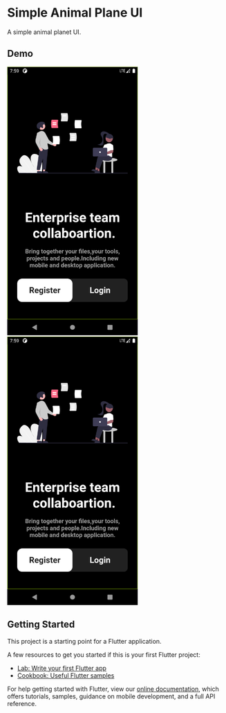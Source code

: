 # Simple Animal Plane UI

A simple animal planet UI.

## Demo

<img src="https://github.com/mehul-anshumali/FlutterProjects/blob/main/simple_login_ui/screenshots/Screenshot_1607783351.png" height="620px"> <img src="https://github.com/mehul-anshumali/FlutterProjects/blob/main/simple_login_ui/screenshots/Screenshot_1607783351.png" height="620px"> 


## Getting Started

This project is a starting point for a Flutter application.

A few resources to get you started if this is your first Flutter project:

- [Lab: Write your first Flutter app](https://flutter.dev/docs/get-started/codelab)
- [Cookbook: Useful Flutter samples](https://flutter.dev/docs/cookbook)

For help getting started with Flutter, view our
[online documentation](https://flutter.dev/docs), which offers tutorials,
samples, guidance on mobile development, and a full API reference.
